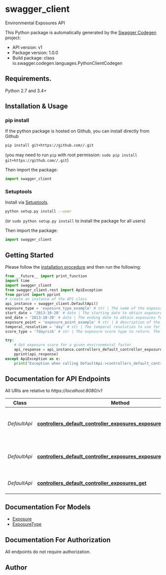 # swagger_client
Environmental Exposures API

This Python package is automatically generated by the [Swagger Codegen](https://github.com/swagger-api/swagger-codegen) project:

- API version: v1
- Package version: 1.0.0
- Build package: class io.swagger.codegen.languages.PythonClientCodegen

## Requirements.

Python 2.7 and 3.4+

## Installation & Usage
### pip install

If the python package is hosted on Github, you can install directly from Github

```sh
pip install git+https://github.com//.git
```
(you may need to run `pip` with root permission: `sudo pip install git+https://github.com//.git`)

Then import the package:
```python
import swagger_client 
```

### Setuptools

Install via [Setuptools](http://pypi.python.org/pypi/setuptools).

```sh
python setup.py install --user
```
(or `sudo python setup.py install` to install the package for all users)

Then import the package:
```python
import swagger_client
```

## Getting Started

Please follow the [installation procedure](#installation--usage) and then run the following:

```python
from __future__ import print_function
import time
import swagger_client
from swagger_client.rest import ApiException
from pprint import pprint
# create an instance of the API class
api_instance = swagger_client.DefaultApi()
exposure_type = 'exposure_type_example' # str | The name of the exposure factor (currently limited to pm25, ozone).
start_date = '2013-10-20' # date | The starting date to obtain exposures for (example 1985-04-12 is April 12th 1985). Currently time of day is ignored.
end_date = '2013-10-20' # date | The ending date to obtain exposures for (example 1985-04-13 is April 13th 1985). Currently time of day is ignored.
exposure_point = 'exposure_point_example' # str | A description of the location(s) to retrieve the exposure for. Locaton may be a single geocoordinate (example '35.720278,-79.176389') or a semicomma separated list of geocoord:dayhours giving the start and ending hours on specific days of the week at that location (example '35.720278,-79.176389,Sa0813;35.720278,-79.176389,other') indicates Saturdays from 8am to 1pm is at one location and all other times are at another location. Hours should be in 24 hours time using 2 digits, days of the week should be the first two characters of the day.If the day of the week does not appear then the time periods apply to all days (example '35.720278,-79.176389,0614,35.731944,-78.852778,1424') gives two time periods for all days. If hours do not appear then the time period applies to all hours of the day (example '35.720278,-79.176389,Sa,35.731944,-78.852778,Su').
temporal_resolution = 'day' # str | The temporal resolution to use for results, should be one of 'hour' or 'day'. Default is 'day' (optional) (default to day)
score_type = '7dayrisk' # str | The exposure score type to return. The accepted values vary by exposure factor. For pm25 values are '7dayrisk', '14dayrisk' (NOT COMPLETE) (optional) (default to 7dayrisk)

try:
    # Get exposure score for a given environmental factor
    api_response = api_instance.controllers_default_controller_exposures_exposure_type_scores_get(exposure_type, start_date, end_date, exposure_point, temporal_resolution=temporal_resolution, score_type=score_type)
    pprint(api_response)
except ApiException as e:
    print("Exception when calling DefaultApi->controllers_default_controller_exposures_exposure_type_scores_get: %s\n" % e)

```

## Documentation for API Endpoints

All URIs are relative to *https://localhost:8080/v1*

Class | Method | HTTP request | Description
------------ | ------------- | ------------- | -------------
*DefaultApi* | [**controllers_default_controller_exposures_exposure_type_scores_get**](docs/DefaultApi.md#controllers_default_controller_exposures_exposure_type_scores_get) | **GET** /exposures/{exposure_type}/scores | Get exposure score for a given environmental factor
*DefaultApi* | [**controllers_default_controller_exposures_exposure_type_values_get**](docs/DefaultApi.md#controllers_default_controller_exposures_exposure_type_values_get) | **GET** /exposures/{exposure_type}/values | Get exposure value for a given environmental factor
*DefaultApi* | [**controllers_default_controller_exposures_get**](docs/DefaultApi.md#controllers_default_controller_exposures_get) | **GET** /exposures | Get list of exposure types


## Documentation For Models

 - [Exposure](docs/Exposure.md)
 - [ExposureType](docs/ExposureType.md)


## Documentation For Authorization

 All endpoints do not require authorization.


## Author



